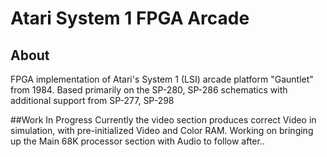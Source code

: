 # Atari System 1 FPGA Arcade

## About
FPGA implementation of Atari's System 1 (LSI) arcade platform "Gauntlet" from 1984.
Based primarily on the SP-280, SP-286 schematics with additional support from SP-277, SP-298  

##Work In Progress
Currently the video section produces correct Video in simulation, with pre-initialized Video and Color RAM. Working on bringing up the Main 68K processor section with Audio to follow after..